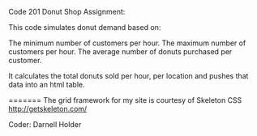 Code 201 Donut Shop Assignment:

This code simulates donut demand based on:

The minimum number of customers per hour.
The maximum number of customers per hour.
The average number of donuts purchased per customer.

It calculates the total donuts sold per hour, per location and pushes that data into an html table.

=======
The grid framework for my site is courtesy of Skeleton CSS
http://getskeleton.com/


Coder: Darnell Holder

